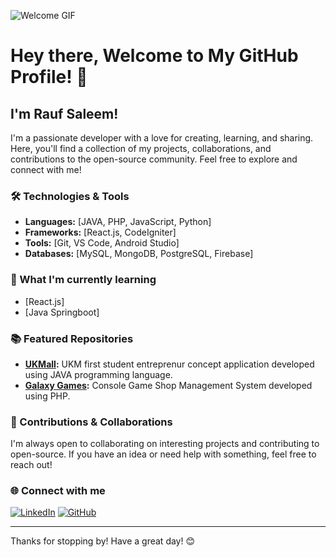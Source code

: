 ![Welcome GIF](https://replicate.delivery/pbxt/OiyjBbEIIS51DxxbIJgtLLJcx9HdEiH6aHKJOW4FHusHO5tE/out-0.png)
# Hey there, Welcome to My GitHub Profile! 👋

## I'm Rauf Saleem!

I'm a passionate developer with a love for creating, learning, and sharing. Here, you'll find a collection of my projects, collaborations, and contributions to the open-source community. Feel free to explore and connect with me!

### 🛠️ Technologies & Tools
- **Languages:** [JAVA, PHP, JavaScript, Python]
- **Frameworks:** [React.js, CodeIgniter]
- **Tools:** [Git, VS Code, Android Studio]
- **Databases:** [MySQL, MongoDB, PostgreSQL, Firebase]

### 🌱 What I'm currently learning
- [React.js]
- [Java Springboot]

### 📚 Featured Repositories
- **[UKMall](https://github.com/ZackSon420/UKMall):** UKM first student entreprenur concept application developed using JAVA programming language.
- **[Galaxy Games](https://github.com/ZackSon420/GalaxyGames):** Console Game Shop Management System developed using PHP.

### 🤝 Contributions & Collaborations
I'm always open to collaborating on interesting projects and contributing to open-source. If you have an idea or need help with something, feel free to reach out!

### 🌐 Connect with me
[![LinkedIn](https://img.shields.io/badge/-LinkedIn-blue?style=flat&logo=linkedin&logoColor=white)](https://www.linkedin.com/in/abdul-rauf-568959213/)
[![GitHub](https://img.shields.io/badge/-GitHub-black?style=flat&logo=github&logoColor=white)](https://github.com/ZackSon420/)

---

Thanks for stopping by! Have a great day! 😊
